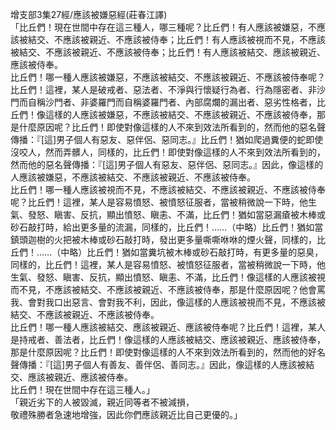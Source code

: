 增支部3集27經/應該被嫌惡經(莊春江譯)  
「比丘們！現在世間中存在這三種人，哪三種呢？比丘們！有人應該被嫌惡，不應該被結交、不應該被親近、不應該被侍奉；比丘們！有人應該被視而不見，不應該被結交、不應該被親近、不應該被侍奉；比丘們！有人應該被結交、應該被親近、應該被侍奉。  
比丘們！哪一種人應該被嫌惡，不應該被結交、不應該被親近、不應該被侍奉呢？比丘們！這裡，某人是破戒者、惡法者、不淨與行懷疑行為者、行為隱密者、非沙門而自稱沙門者、非婆羅門而自稱婆羅門者、內部腐爛的漏出者、惡劣性格者，比丘們！像這樣的人應該被嫌惡，不應該被結交、不應該被親近、不應該被侍奉，那是什麼原因呢？比丘們！即使對像這樣的人不來到效法所看到的，然而他的惡名聲傳播：『[這]男子個人有惡友、惡伴侶、惡同志。』比丘們！猶如爬過糞便的蛇即使沒咬人，然而弄髒人，同樣的，比丘們！即使對像這樣的人不來到效法所看到的，然而他的惡名聲傳播：『[這]男子個人有惡友、惡伴侶、惡同志。』因此，像這樣的人應該被嫌惡，不應該被結交、不應該被親近、不應該被侍奉。  
比丘們！哪一種人應該被視而不見，不應該被結交、不應該被親近、不應該被侍奉呢？比丘們！這裡，某人是容易憤怒、被憤怒征服者，當被稍微說一下時，他生氣、發怒、瞋害、反抗，顯出憤怒、瞋恚、不滿，比丘們！猶如當惡漏瘡被木棒或砂石敲打時，給出更多量的流漏，同樣的，比丘們！……（中略）比丘們！猶如當鎮頭迦樹的火把被木棒或砂石敲打時，發出更多量嘶嘶咻咻的煙火聲，同樣的，比丘們！……（中略）比丘們！猶如當糞坑被木棒或砂石敲打時，有更多量的惡臭，同樣的，比丘們！這裡，某人是容易憤怒、被憤怒征服者，當被稍微說一下時，他生氣、發怒、瞋害、反抗，顯出憤怒、瞋恚、不滿，比丘們！像這樣的人應該被視而不見，不應該被結交、不應該被親近、不應該被侍奉，那是什麼原因呢？他會罵我、會對我口出惡言、會對我不利，因此，像這樣的人應該被視而不見，不應該被結交、不應該被親近、不應該被侍奉。  
比丘們！哪一種人應該被結交、應該被親近、應該被侍奉呢？比丘們！這裡，某人是持戒者、善法者，比丘們！像這樣的人應該被結交、應該被親近、應該被侍奉，那是什麼原因呢？比丘們！即使對像這樣的人不來到效法所看到的，然而他的好名聲傳播：『[這]男子個人有善友、善伴侶、善同志。』因此，像這樣的人應該被結交、應該被親近、應該被侍奉。  
比丘們！現在世間中存在這三種人。」  
「親近劣下的人被毀滅，親近同等者不被減損，  
敬禮殊勝者急速地增強，因此你們應該親近比自己更優的。」  
  
  
